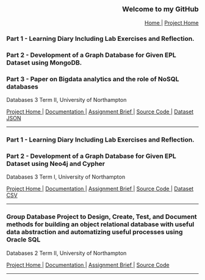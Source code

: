 
<div align = "right"><font size = "4"> <b>Welcome to my GitHub</b> </font></div><br>
<div align = "right"><a href = "https://diwaslamsal.github.io/DiwasLamsal"> Home </a> | <a href = "https://github.com/diwaslamsal/DatabaseAssignments"> Project Home </a></div>

### Part 1 - Learning Diary Including Lab Exercises and Reflection. 
### Part 2 - Development of a Graph Database for Given EPL Dataset using MongoDB. 
### Part 3 - Paper on Bigdata analytics and the role of NoSQL databases
Databases 3 Term II, University of Northampton

<a href = "https://github.com/diwaslamsal/DatabaseAssignments/tree/main/Databases-3-Term-II/" target="_blank"> Project Home </a> | <a href = "https://diwaslamsal.github.io/DatabaseAssignments/Databases-3-Term-II/18406547-diwas-lamsal-report.pdf" target="_blank"> Documentation </a> | <a href = "https://diwaslamsal.github.io/DatabaseAssignments/Databases-3-Term-II/CSY3024-firstsit-AS2-2019-20.pdf" target="_blank"> Assignment Brief </a> | <a href = "https://diwaslamsal.github.io/DatabaseAssignments/Databases-3-Term-II/18406547-diwas-lamsal-assignment-source-code.txt" target="_blank"> Source Code </a> | <a href = "https://diwaslamsal.github.io/DatabaseAssignments/Databases-3-Term-II/epl_1819.json" target="_blank"> Dataset JSON </a> 

<hr>

### Part 1 - Learning Diary Including Lab Exercises and Reflection. 
### Part 2 - Development of a Graph Database for Given EPL Dataset using Neo4j and Cypher
Databases 3 Term I, University of Northampton

<a href = "https://github.com/diwaslamsal/DatabaseAssignments/tree/main/Databases-3-Term-I/" target="_blank"> Project Home </a> | <a href = "https://diwaslamsal.github.io/DatabaseAssignments/Databases-3-Term-I/18406547-diwas-lamsal-database-report.pdf" target="_blank"> Documentation </a> | <a href = "https://diwaslamsal.github.io/DatabaseAssignments/Databases-3-Term-I/DB3_AS1_AssignmentBrief.docx" target="_blank"> Assignment Brief </a> | <a href = "https://diwaslamsal.github.io/DatabaseAssignments/Databases-3-Term-I/Assignment_Source_Code.txt" target="_blank"> Source Code </a> | <a href = "https://diwaslamsal.github.io/DatabaseAssignments/Databases-3-Term-I/DB3_AS1_EPL_Dataset.csv" target="_blank"> Dataset CSV </a> 

<hr>


### Group Database Project to Design, Create, Test, and Document methods for building an object relational database with useful data abstraction and automatizing useful processes using Oracle SQL
Databases 2 Term II, University of Northampton

<a href = "https://github.com/diwaslamsal/DatabaseAssignments/tree/main/Databases-2-Term-II/" target="_blank"> Project Home </a> | <a href = "https://diwaslamsal.github.io/DatabaseAssignments/Databases-2-Term-II/CSY2038-group-4.pdf" target="_blank"> Documentation </a> | <a href = "https://github.com/diwaslamsal/DatabaseAssignments/tree/main/Databases-2-Term-II/Assignment-Files/" target="_blank"> Assignment Brief </a> | <a href = "https://github.com/diwaslamsal/DatabaseAssignments/tree/main/Databases-2-Term-II/script-files" target="_blank"> Source Code </a>

<hr>



